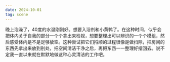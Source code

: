 ```yaml
---
date: 2024-10-01
tag: scene
---
```

晚上泡澡了，40度的水温刚刚好。想要入浴剂和小黄鸭了。在这种时间，似乎会把体内关于自我的部分一个个拿出来检视，想要整理出可以辨识的一个个模组，然后感受体内是不是足够放空。这种尝试把它们捋顺的过程很像是做扫除，把房间的东西先拿出来放到别处，把空间清洁干净之后，再把东西一一整理好摆回去。说不定我一直以来就在默默地做这种心灵清洁的工作吧。